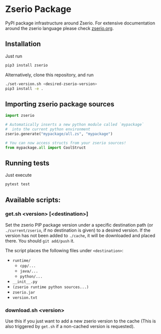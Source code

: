 # Zserio Package

PyPI package infrastructure around Zserio. For extensive
documentation around the zserio language please check
[zserio.org](http://zserio.org).

## Installation

Just run

```bash
pip3 install zserio
```

Alternatively, clone this repository, and run

```bash
./set-version.sh <desired-zserio-version>
pip3 install -e .
```

## Importing zserio package sources

```py
import zserio

# Automatically inserts a new python module called `mypackage`
#  into the current python environment
zserio.generate("mypackage/all.zs", "mypackage")

# You can now access structs from your zserio sources!
from mypackage.all import CoolStruct
```

## Running tests

Just execute

```bash
pytest test
```

## Available scripts: 

### get.sh \<version> \[\<destination>]

Set the zserio PIP package version under a specific destination
path (or `./current/zserio`, if no destination is given)
to a desired version. If the version has not been added to
`./cache`, it will be downloaded and placed there. You should
`git add/push` it.

The script places the following files under `<destination>`:
* `runtime/`
    * `cpp/...`
    * `java/...`
    * `python/...`
* `__init__.py`
* `(zserio runtime python sources...)`
* `zserio.jar`
* `version.txt`

### download.sh \<version>

Use this if you just want to add a new zserio version
to the cache (This is also triggered by `get.sh`
if a non-cached version is requested).
